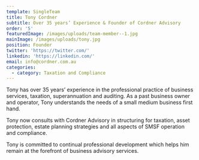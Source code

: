```yaml
---
template: SingleTeam
title: Tony Cordner
subtitle: Over 35 years’ Experience & Founder of Cordner Advisory
order: '5'
featuredImage: /images/uploads/team-member--1.jpg
mainImage: /images/uploads/tony.jpg
position: Founder
twitter: 'https://twitter.com/'
linkedin: 'https://linkedin.com/'
email: info@cordner.com.au
categories:
  - category: Taxation and Compliance
---
```

Tony has over 35 years’ experience in the professional practice of
business services, taxation, superannuation and auditing. As a past
business owner and operator, Tony understands the needs of a small
medium business first hand. 

Tony now consults with Cordner Advisory in structuring for taxation,
asset protection, estate planning strategies and all aspects of SMSF
operation and compliance.

Tony is committed to continual professional development which helps
him remain at the forefront of business advisory services.
